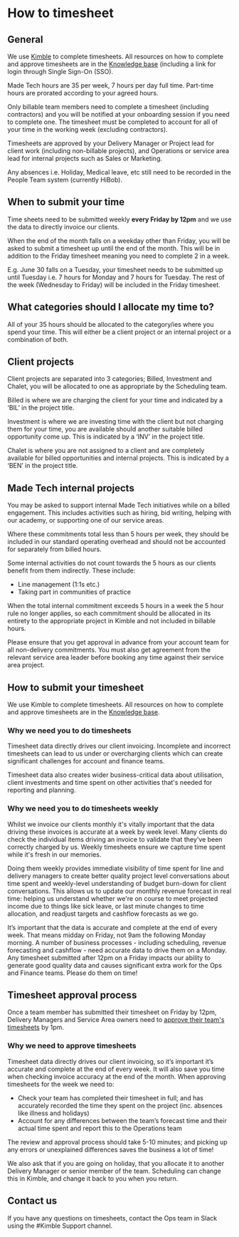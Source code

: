 # How to timesheet

## General

We use [Kimble](https://www.kimbleapps.com/) to complete timesheets. All resources on how to complete and approve timesheets are in the [Knowledge base](https://sites.google.com/madetech.com/signpost/home/kimble-resources?authuser=0) (including a link for login through Single Sign-On (SSO). 

Made Tech hours are 35 per week, 7 hours per day full time. Part-time hours are prorated according to your agreed hours.

Only billable team members need to complete a timesheet (including contractors) and you will be notified at your onboarding session if you need to complete one. The timesheet must be completed to account for all of your time in the working week (excluding contractors).

Timesheets are approved by your Delivery Manager or Project lead for client work (including non-billable projects), and Operations or service area lead for internal projects such as Sales or Marketing.

Any absences i.e. Holiday, Medical leave, etc still need to be recorded in the People Team system (currently HiBob).

## When to submit your time

Time sheets need to be submitted weekly **every Friday by 12pm** and we use the data to directly invoice our clients.

When the end of the month falls on a weekday other than Friday, you will be asked to submit a timesheet up until the end of the month. This will be in addition to the Friday timesheet meaning you need to complete 2 in a week.

E.g. June 30 falls on a Tuesday, your timesheet needs to be submitted up until Tuesday i.e. 7 hours for Monday and 7 hours for Tuesday. The rest of the week (Wednesday to Friday) will be included in the Friday timesheet.

## What categories should I allocate my time to?

All of your 35 hours should be allocated to the category/ies where you spend your time. This will either be a client project or an internal project or a combination of both.

## Client projects

Client projects are separated into 3 categories; Billed, Investment and Chalet, you will be allocated to one as appropriate by the Scheduling team.

Billed is where we are charging the client for your time and indicated by a ‘BIL’ in the project title.

Investment is where we are investing time with the client but not charging them for your time, you are available should another suitable billed opportunity come up. This is indicated by a ‘INV’ in the project title.

Chalet is where you are not assigned to a client and are completely available for billed opportunities and internal projects. This is indicated by a ‘BEN’ in the project title.

## Made Tech internal projects

You may be asked to support internal Made Tech initiatives while on a billed engagement. This includes activities such as hiring, bid writing, helping with our academy, or supporting one of our service areas.

Where these commitments total less than 5 hours per week, they should be included in our standard operating overhead and should not be accounted for separately from billed hours.

Some internal activities do not count towards the 5 hours as our clients benefit from them indirectly. These include:

* Line management (1:1s etc.)
* Taking part in communities of practice

When the total internal commitment exceeds 5 hours in a week the 5 hour rule no longer applies, so each commitment should be allocated in its entirety to the appropriate project in Kimble and not included in billable hours.

Please ensure that you get approval in advance from your account team for all non-delivery commitments. You must also get agreement from the relevant service area leader before booking any time against their service area project.

## How to submit your timesheet

We use Kimble to complete timesheets. All resources on how to complete and approve timesheets are in the [Knowledge base](https://sites.google.com/madetech.com/signpost/home/kimble-resources?authuser=0).

### Why we need you to do timesheets

Timesheet data directly drives our client invoicing. Incomplete and incorrect timesheets can lead to us under or overcharging clients which can create significant challenges for account and finance teams.

Timesheet data also creates wider business-critical data about utilisation, client investments and time spent on other activities that's needed for reporting and planning.

### Why we need you to do timesheets weekly
Whilst we invoice our clients monthly it's vitally important that the data driving these invoices is accurate at a week by week level. Many clients do check the individual items driving an invoice to validate that they've been correctly charged by us. Weekly timesheets ensure we capture time spent while it's fresh in our memories.

Doing them weekly provides immediate visibility of time spent for line and delivery managers to create better quality project level conversations about time spent and weekly-level understanding of budget burn-down for client conversations. This allows us to update our monthly revenue forecast in real time: helping us understand whether we're on course to meet projected income due to things like sick leave, or last minute changes to time allocation, and readjust targets and cashflow forecasts as we go.

It’s important that the data is accurate and complete at the end of every week. That means midday on Friday, not 9am the following Monday morning. A number of business processes - including scheduling, revenue forecasting and cashflow - need accurate data to drive them on a Monday. Any timesheet submitted after 12pm on a Friday impacts our ability to generate good quality data and causes significant extra work for the Ops and Finance teams. Please do them on time!

## Timesheet approval process

Once a team member has submitted their timesheet on Friday by 12pm, Delivery Managers and Service Area owners need to [approve their team's timesheets](https://trello.com/c/k12r2uja/40-approving-timesheets) by 1pm.

### Why we need to approve timesheets

Timesheet data directly drives our client invoicing, so it’s important it’s accurate and complete at the end of every week. It will also save you time when checking invoice accuracy at the end of the month. When approving timesheets for the week we need to:
* Check your team has completed their timesheet in full; and has accurately recorded the time they spent on the project (inc. absences like illness and holidays)
* Account for any differences between the team’s forecast time and their actual time spent and report this to the Operations team

The review and approval process should take 5-10 minutes; and picking up any errors or unexplained differences saves the business a lot of time!

We also ask that if you are going on holiday, that you allocate it to another Delivery Manager or senior member of the team. Scheduling can change this in Kimble, and change it back to you when you return. 

## Contact us

If you have any questions on timesheets, contact the Ops team in Slack using the #Kimble Support channel.
